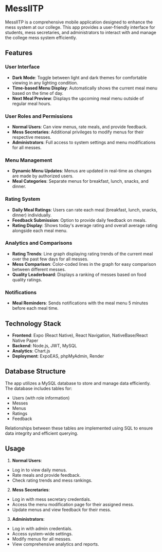 # MessIITP

MessIITP is a comprehensive mobile application designed to enhance the mess system at our college. This app provides a user-friendly interface for students, mess secretaries, and administrators to interact with and manage the college mess system efficiently.

## Features

### User Interface
- **Dark Mode**: Toggle between light and dark themes for comfortable viewing in any lighting condition.
- **Time-based Menu Display**: Automatically shows the current meal menu based on the time of day.
- **Next Meal Preview**: Displays the upcoming meal menu outside of regular meal hours.

### User Roles and Permissions
- **Normal Users**: Can view menus, rate meals, and provide feedback.
- **Mess Secretaries**: Additional privileges to modify menus for their respective messes.
- **Administrators**: Full access to system settings and menu modifications for all messes.

### Menu Management
- **Dynamic Menu Updates**: Menus are updated in real-time as changes are made by authorized users.
- **Meal Categories**: Separate menus for breakfast, lunch, snacks, and dinner.

### Rating System
- **Daily Meal Ratings**: Users can rate each meal (breakfast, lunch, snacks, dinner) individually.
- **Feedback Submission**: Option to provide daily feedback on meals.
- **Rating Display**: Shows today's average rating and overall average rating alongside each meal menu.

### Analytics and Comparisons
- **Rating Trends**: Line graph displaying rating trends of the current meal over the past few days for all messes.
- **Mess Comparison**: Color-coded lines in the graph for easy comparison between different messes.
- **Quality Leaderboard**: Displays a ranking of messes based on food quality ratings.

### Notifications
- **Meal Reminders**: Sends notifications with the meal menu 5 minutes before each meal time.

## Technology Stack

- **Frontend**: Expo (React Native), React Navigation, NativeBase/React Native Paper
- **Backend**: Node.js, JWT, MySQL
- **Analytics**: Chart.js
- **Deployment**: ExpoEAS, phpMyAdmin, Render

## Database Structure

The app utilizes a MySQL database to store and manage data efficiently. The database includes tables for:

- Users (with role information)
- Messes
- Menus
- Ratings
- Feedback

Relationships between these tables are implemented using SQL to ensure data integrity and efficient querying.


## Usage

1. **Normal Users**:
- Log in to view daily menus.
- Rate meals and provide feedback.
- Check rating trends and mess rankings.
2. **Mess Secretaries**:
- Log in with mess secretary credentials.
- Access the menu modification page for their assigned mess.
- Update menus and view feedback for their mess.
3. **Administrators**:
- Log in with admin credentials.
- Access system-wide settings.
- Modify menus for all messes.
- View comprehensive analytics and reports.
